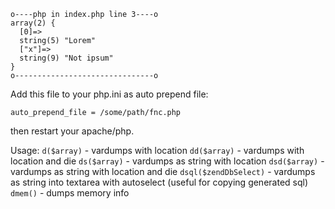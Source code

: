 ````
o----php in index.php line 3----o
array(2) {
  [0]=>
  string(5) "Lorem"
  ["x"]=>
  string(9) "Not ipsum"
}
o-------------------------------o
````

Add this file to your php.ini as auto prepend file:

`auto_prepend_file = /some/path/fnc.php`

then restart your apache/php. 

Usage:
`d($array)` - vardumps with location
`dd($array)` - vardumps with location and die 
`ds($array)` - vardumps as string with location
`dsd($array)` - vardumps as string with location and die
`dsql($zendDbSelect)` - vardumps as string into textarea with autoselect (useful for copying generated sql)
`dmem()` - dumps memory info

